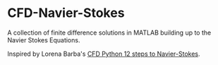 # CFD-Navier-Stokes
A collection of finite difference solutions in MATLAB building up to the Navier Stokes Equations.

Inspired by Lorena Barba's [CFD Python 12 steps to Navier-Stokes](https://github.com/barbagroup/CFDPython/blob/master/README.md).
